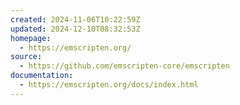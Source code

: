```yaml
---
created: 2024-11-06T10:22:59Z
updated: 2024-12-10T08:32:53Z
homepage:
  - https://emscripten.org/
source:
  - https://github.com/emscripten-core/emscripten
documentation:
  - https://emscripten.org/docs/index.html
---
```

